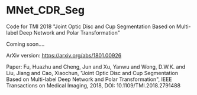 # MNet_CDR_Seg
Code for TMI 2018 "Joint Optic Disc and Cup Segmentation Based on Multi-label Deep Network and Polar Transformation"

Coming soon....


ArXiv version: https://arxiv.org/abs/1801.00926 

Paper:
Fu, Huazhu and Cheng, Jun and Xu, Yanwu and Wong, D.W.K. and Liu, Jiang and Cao, Xiaochun, "Joint Optic Disc and Cup Segmentation Based on Multi-label Deep Network and Polar Transformation", IEEE Transactions on Medical Imaging, 2018, DOI: 10.1109/TMI.2018.2791488

